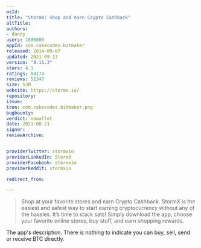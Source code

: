 ```yaml
---
wsId: 
title: "StormX: Shop and earn Crypto Cashback"
altTitle: 
authors:
- danny
users: 1000000
appId: com.cakecodes.bitmaker
released: 2014-09-07
updated: 2021-09-13
version: "8.11.3"
stars: 4.1
ratings: 84174
reviews: 51347
size: 53M
website: https://stormx.io/
repository: 
issue: 
icon: com.cakecodes.bitmaker.png
bugbounty: 
verdict: nowallet
date: 2021-08-21
signer: 
reviewArchive:


providerTwitter: stormxio
providerLinkedIn: StormX
providerFacebook: stormxio
providerReddit: stormxio

redirect_from:

---
```



> Shop at your favorite stores and earn Crypto Cashback. StormX is the easiest and safest way to start earning cryptocurrency without any of the hassles. It’s time to stack sats!
Simply download the app, choose your favorite online stores, buy stuff, and earn shopping rewards.

The app's description. There is nothing to indicate you can buy, sell, send or receive BTC directly.



